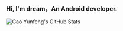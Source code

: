 ### Hi, I'm dream，An Android developer.

![Gao Yunfeng's GitHub Stats](https://github-readme-stats.vercel.app/api?username=dreamgyf&theme=ayu-mirage&show_icons=true)
